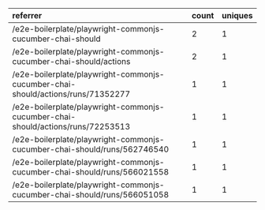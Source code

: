| referrer                                                                        | count | uniques |
| :------------------------------------------------------------------------------ | :---- | :------ |
| /e2e-boilerplate/playwright-commonjs-cucumber-chai-should                       | 2     | 1       |
| /e2e-boilerplate/playwright-commonjs-cucumber-chai-should/actions               | 2     | 1       |
| /e2e-boilerplate/playwright-commonjs-cucumber-chai-should/actions/runs/71352277 | 1     | 1       |
| /e2e-boilerplate/playwright-commonjs-cucumber-chai-should/actions/runs/72253513 | 1     | 1       |
| /e2e-boilerplate/playwright-commonjs-cucumber-chai-should/runs/562746540        | 1     | 1       |
| /e2e-boilerplate/playwright-commonjs-cucumber-chai-should/runs/566021558        | 1     | 1       |
| /e2e-boilerplate/playwright-commonjs-cucumber-chai-should/runs/566051058        | 1     | 1       |